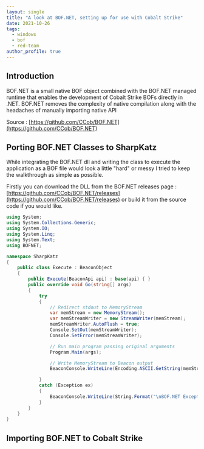 ```yaml
---
layout: single
title: "A look at BOF.NET, setting up for use with Cobalt Strike"
date: 2021-10-26
tags:  
  - windows
  - bof
  - red-team
author_profile: true
---
```



## Introduction 

BOF.NET is a small native BOF object combined with the BOF.NET managed runtime that enables the development of Cobalt Strike BOFs directly in .NET. BOF.NET removes the complexity of native compilation along with the headaches of manually importing native API

Source : [https://github.com/CCob/BOF.NET](https://github.com/CCob/BOF.NET)


## Porting BOF.NET Classes to SharpKatz

While integrating the BOF.NET dll and writing the class to execute the application as a BOF file would look a little "hard" or messy I tried to keep the walkthrough as simple as possible.

Firstly you can download the DLL from the BOF.NET releases page : [https://github.com/CCob/BOF.NET/releases](https://github.com/CCob/BOF.NET/releases) or build it from the source code if you would like.

```csharp
using System;
using System.Collections.Generic;
using System.IO;
using System.Linq;
using System.Text;
using BOFNET;

namespace SharpKatz
{
    public class Execute : BeaconObject
    {
        public Execute(BeaconApi api) : base(api) { }
        public override void Go(string[] args)
        {
            try
            {
                // Redirect stdout to MemoryStream
                var memStream = new MemoryStream();
                var memStreamWriter = new StreamWriter(memStream);
                memStreamWriter.AutoFlush = true;
                Console.SetOut(memStreamWriter);
                Console.SetError(memStreamWriter);

                // Run main program passing original arguments
                Program.Main(args);

                // Write MemoryStream to Beacon output
                BeaconConsole.WriteLine(Encoding.ASCII.GetString(memStream.ToArray()));

            }
            catch (Exception ex)
            {
                BeaconConsole.WriteLine(String.Format("\nBOF.NET Exception: {0}.", ex));
            }
        }
    }
}
```


## Importing BOF.NET to Cobalt Strike
